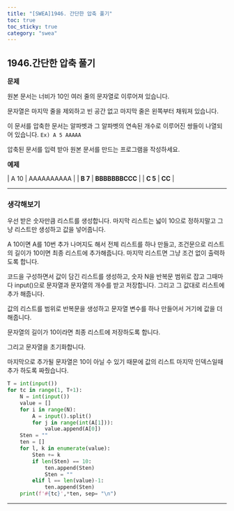 ```yaml
---
title: "[SWEA]1946. 간단한 압축 풀기"
toc: true
toc_sticky: true
category: "swea"
---
```


## 1946.간단한 압축 풀기

<span style="font-size: 15px">**문제**</span>

원본 문서는 <span class="hly">너비가 10</span>인 여러 줄의 문자열로 이루어져 있습니다.

문자열은 마지막 줄을 제외하고 빈 공간 없고 마지막 줄은 왼쪽부터 채워져 있습니다.

이 문서를 압축한 문서는 알파벳과 그 알파벳의 연속된 개수로 이루어진 쌍들이 나열되어 있습니다.
`Ex) A 5 AAAAA`

압축된 문서를 입력 받아 원본 문서를 만드는 프로그램을 작성하세요.

<span style="font-size: 15px">**예제**</span>

| A 10    | AAAAAAAAAA     |
| **B  7** | **BBBBBBBCCC** |
| **C 5**  | **CC**         |

---

### 생각해보기

우선 받은 숫자만큼 리스트를 생성합니다. 마지막 리스트는 넓이 10으로 정하지말고 그냥 리스트만 생성하고 값을 넣어줍니다. 

A 10이면 A를 10번 추가 나머지도 해서 전체 리스트를 하나 만들고, 조건문으로 리스트의 길이가 10이면 최종 리스트에 추가해줍니다. 마지막 리스트면 그냥 조건 없이 출력하도록 합니다.



코드을 구성하면서 <span class="hly">값이 담긴 리스트를 생성</span>하고, 숫자 N을 반복문 범위로 잡고 그때마다 input()으로 문자열과 문자열의 개수를 받고 저장합니다. 그리고 그 값대로 리스트에 추가 해줍니다.

<span class="hly">값의 리스트를 범위로 반복문을 생성</span>하고 문자열 변수를 하나 만들어서 거기에 값을 더해줍니다.

<span class="hly">문자열의 길이가 10이라면 최종 리스트에 저장</span>하도록 합니다.

그리고 <span class="hly">문자열을 초기화</span>합니다.

마지막으로 추가될 문자열은 10이 아닐 수 있기 때문에 <span class="hly">값의 리스트 마지막 인덱스일때 추가</span> 하도록 짜줬습니다.

```python
T = int(input())
for tc in range(1, T+1):
    N = int(input())
    value = []
    for i in range(N):
        A = input().split()
        for j in range(int(A[1])):
            value.append(A[0])    
    Sten = ""
    ten = []
    for l, k in enumerate(value):
        Sten += k
        if len(Sten) == 10:
            ten.append(Sten)
            Sten = ""
        elif l == len(value)-1:
            ten.append(Sten)
    print(f'#{tc}',*ten, sep= "\n") 
```

---



